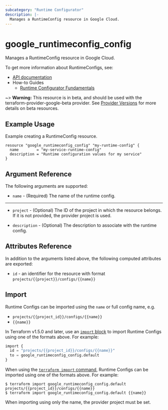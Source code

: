 ```yaml
---
subcategory: "Runtime Configurator"
description: |-
  Manages a RuntimeConfig resource in Google Cloud.
---
```


# google_runtimeconfig_config

Manages a RuntimeConfig resource in Google Cloud.

To get more information about RuntimeConfigs, see:

* [API documentation](https://cloud.google.com/deployment-manager/runtime-configurator/reference/rest/v1beta1/projects.configs)
* How-to Guides
    * [Runtime Configurator Fundamentals](https://cloud.google.com/deployment-manager/runtime-configurator/)

~> **Warning:** This resource is in beta, and should be used with the terraform-provider-google-beta provider.
See [Provider Versions](https://terraform.io/docs/providers/google/guides/provider_versions.html) for more details on beta resources.

## Example Usage

Example creating a RuntimeConfig resource.

```hcl
resource "google_runtimeconfig_config" "my-runtime-config" {
  name        = "my-service-runtime-config"
  description = "Runtime configuration values for my service"
}
```

## Argument Reference

The following arguments are supported:

* `name` - (Required) The name of the runtime config.

- - -

* `project` - (Optional) The ID of the project in which the resource belongs. If it
is not provided, the provider project is used.

* `description` - (Optional) The description to associate with the runtime
config.

## Attributes Reference

In addition to the arguments listed above, the following computed attributes are exported:

* `id` - an identifier for the resource with format `projects/{{project}}/configs/{{name}}`

## Import

Runtime Configs can be imported using the `name` or full config name, e.g.

* `projects/{{project_id}}/configs/{{name}}`
* `{{name}}`

In Terraform v1.5.0 and later, use an [`import` block](https://developer.hashicorp.com/terraform/language/import) to import Runtime Configs using one of the formats above. For example:

```tf
import {
  id = "projects/{{project_id}}/configs/{{name}}"
  to = google_runtimeconfig_config.default
}
```

When using the [`terraform import` command](https://developer.hashicorp.com/terraform/cli/commands/import), Runtime Configs can be imported using one of the formats above. For example:

```
$ terraform import google_runtimeconfig_config.default projects/{{project_id}}/configs/{{name}}
$ terraform import google_runtimeconfig_config.default {{name}}
```

When importing using only the name, the provider project must be set.
